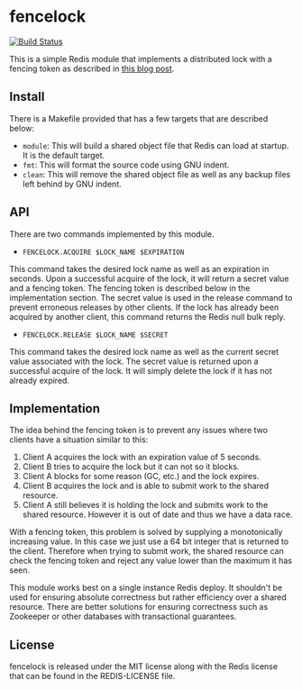 # fencelock
[![Build Status](https://travis-ci.org/gsquire/fencelock.svg?branch=master)](https://travis-ci.org/gsquire/fencelock)

This is a simple Redis module that implements a distributed lock with a fencing token as described
in [this blog post](https://martin.kleppmann.com/2016/02/08/how-to-do-distributed-locking.html).

## Install
There is a Makefile provided that has a few targets that are described below:
- `module`: This will build a shared object file that Redis can load at startup. It is the default
target.
- `fmt`: This will format the source code using GNU indent.
- `clean`: This will remove the shared object file as well as any backup files left behind by GNU
indent.

## API
There are two commands implemented by this module.

- `FENCELOCK.ACQUIRE $LOCK_NAME $EXPIRATION`

This command takes the desired lock name as well as an expiration in seconds. Upon a successful
acquire of the lock, it will return a secret value and a fencing token. The fencing token is
described below in the implementation section. The secret value is used in the release command to
prevent erroneous releases by other clients. If the lock has already been acquired by another
client, this command returns the Redis null bulk reply.

- `FENCELOCK.RELEASE $LOCK_NAME $SECRET`

This command takes the desired lock name as well as the current secret value associated with the
lock. The secret value is returned upon a successful acquire of the lock. It will simply delete the
lock if it has not already expired.

## Implementation
The idea behind the fencing token is to prevent any issues where two clients have a situation
similar to this:
1. Client A acquires the lock with an expiration value of 5 seconds.
2. Client B tries to acquire the lock but it can not so it blocks.
3. Client A blocks for some reason (GC, etc.) and the lock expires.
4. Client B acquires the lock and is able to submit work to the shared resource.
5. Client A still believes it is holding the lock and submits work to the shared resource. However
it is out of date and thus we have a data race.

With a fencing token, this problem is solved by supplying a monotonically increasing value. In this
case we just use a 64 bit integer that is returned to the client. Therefore when trying to submit
work, the shared resource can check the fencing token and reject any value lower than the maximum
it has seen.

This module works best on a single instance Redis deploy. It shouldn't be used for ensuring
absolute correctness but rather efficiency over a shared resource. There are better solutions for
ensuring correctness such as Zookeeper or other databases with transactional guarantees.

## License
fencelock is released under the MIT license along with the Redis license that can be found in the
REDIS-LICENSE file.
